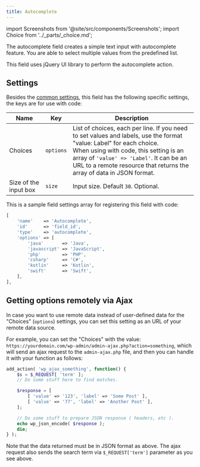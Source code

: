 ```yaml
---
title: Autocomplete
---
```


import Screenshots from '@site/src/components/Screenshots';
import Choice from '../_parts/_choice.md';

The autocomplete field creates a simple text input with autocomplete feature. You are able to select multiple values from the predefined list.

This field uses jQuery UI library to perform the autocomplete action.

<Screenshots name="autocomplete" images='https://i.imgur.com/zvZI8qs.png' />

## Settings

Besides the [common settings](/field-settings/), this field has the following specific settings, the keys are for use with code:

Name | Key | Description
--- | --- | ---
Choices | `options` | List of choices, each per line. If you need to set values and labels, use the format "value: Label" for each choice.<br />When using with code, this setting is an array of `'value' => 'Label'`. It can be an URL to a remote resource that returns the array of data in JSON format.
Size of the input box | `size` | Input size. Default `30`. Optional.

This is a sample field settings array for registering this field with code:

```php
[
    'name'    => 'Autocomplete',
    'id'      => 'field_id',
    'type'    => 'autocomplete',
    'options' => [
        'java'       => 'Java',
        'javascript' => 'JavaScript',
        'php'        => 'PHP',
        'csharp'     => 'C#',
        'kotlin'     => 'Kotlin',
        'swift'      => 'Swift',
    ],
],
```

## Getting options remotely via Ajax

In case you want to use remote data instead of user-defined data for the "Choices" (`options`) settings, you can set this setting as an URL of your remote data source.

For example, you can set the "Choices" with the value: `https://yourdomain.com/wp-admin/admin-ajax.php?action=something`, which will send an ajax request to the `admin-ajax.php` file, and then you can handle it with your function as follows:

```php
add_action( 'wp_ajax_something', function() {
    $s = $_REQUEST[ 'term' ];
    // Do some stuff here to find matches.

    $response = [
        [ 'value' => '123', 'label' => 'Some Post' ],
        [ 'value' => '77', 'label' => 'Another Post' ],
    ];

    // Do some stuff to prepare JSON response ( headers, etc ).
    echo wp_json_encode( $response );
    die;
} );
```

Note that the data returned must be in JSON format as above. The ajax request also sends the search term via `$_REQUEST['term']` parameter as you see above.

<Choice />
